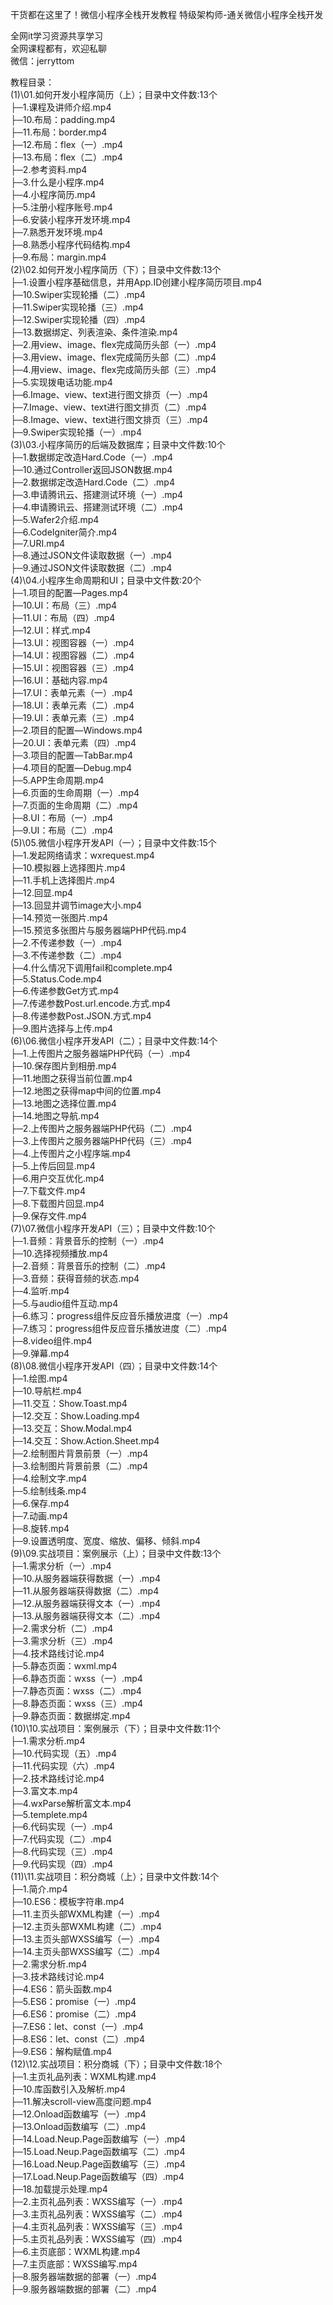 干货都在这里了！微信小程序全栈开发教程 特级架构师-通关微信小程序全栈开发

全网it学习资源共享学习<br>全网课程都有，欢迎私聊<br>微信：jerryttom<br>

教程目录：<br> (1)\01.如何开发小程序简历（上）；目录中文件数:13个<br> ├─1.课程及讲师介绍.mp4<br> ├─10.布局：padding.mp4<br> ├─11.布局：border.mp4<br> ├─12.布局：flex（一）.mp4<br> ├─13.布局：flex（二）.mp4<br> ├─2.参考资料.mp4<br> ├─3.什么是小程序.mp4<br> ├─4.小程序简历.mp4<br> ├─5.注册小程序账号.mp4<br> ├─6.安装小程序开发环境.mp4<br> ├─7.熟悉开发环境.mp4<br> ├─8.熟悉小程序代码结构.mp4<br> ├─9.布局：margin.mp4<br> (2)\02.如何开发小程序简历（下）；目录中文件数:13个<br> ├─1.设置小程序基础信息，并用App.ID创建小程序简历项目.mp4<br> ├─10.Swiper实现轮播（二）.mp4<br> ├─11.Swiper实现轮播（三）.mp4<br> ├─12.Swiper实现轮播（四）.mp4<br> ├─13.数据绑定、列表渲染、条件渲染.mp4<br> ├─2.用view、image、flex完成简历头部（一）.mp4<br> ├─3.用view、image、flex完成简历头部（二）.mp4<br> ├─4.用view、image、flex完成简历头部（三）.mp4<br> ├─5.实现拨电话功能.mp4<br> ├─6.Image、view、text进行图文排页（一）.mp4<br> ├─7.Image、view、text进行图文排页（二）.mp4<br> ├─8.Image、view、text进行图文排页（三）.mp4<br> ├─9.Swiper实现轮播（一）.mp4<br> (3)\03.小程序简历的后端及数据库；目录中文件数:10个<br> ├─1.数据绑定改造Hard.Code（一）.mp4<br> ├─10.通过Controller返回JSON数据.mp4<br> ├─2.数据绑定改造Hard.Code（二）.mp4<br> ├─3.申请腾讯云、搭建测试环境（一）.mp4<br> ├─4.申请腾讯云、搭建测试环境（二）.mp4<br> ├─5.Wafer2介绍.mp4<br> ├─6.CodeIgniter简介.mp4<br> ├─7.URI.mp4<br> ├─8.通过JSON文件读取数据（一）.mp4<br> ├─9.通过JSON文件读取数据（二）.mp4<br> (4)\04.小程序生命周期和UI；目录中文件数:20个<br> ├─1.项目的配置—Pages.mp4<br> ├─10.UI：布局（三）.mp4<br> ├─11.UI：布局（四）.mp4<br> ├─12.UI：样式.mp4<br> ├─13.UI：视图容器（一）.mp4<br> ├─14.UI：视图容器（二）.mp4<br> ├─15.UI：视图容器（三）.mp4<br> ├─16.UI：基础内容.mp4<br> ├─17.UI：表单元素（一）.mp4<br> ├─18.UI：表单元素（二）.mp4<br> ├─19.UI：表单元素（三）.mp4<br> ├─2.项目的配置—Windows.mp4<br> ├─20.UI：表单元素（四）.mp4<br> ├─3.项目的配置—TabBar.mp4<br> ├─4.项目的配置—Debug.mp4<br> ├─5.APP生命周期.mp4<br> ├─6.页面的生命周期（一）.mp4<br> ├─7.页面的生命周期（二）.mp4<br> ├─8.UI：布局（一）.mp4<br> ├─9.UI：布局（二）.mp4<br> (5)\05.微信小程序开发API（一）；目录中文件数:15个<br> ├─1.发起网络请求：wxrequest.mp4<br> ├─10.模拟器上选择图片.mp4<br> ├─11.手机上选择图片.mp4<br> ├─12.回显.mp4<br> ├─13.回显并调节image大小.mp4<br> ├─14.预览一张图片.mp4<br> ├─15.预览多张图片与服务器端PHP代码.mp4<br> ├─2.不传递参数（一）.mp4<br> ├─3.不传递参数（二）.mp4<br> ├─4.什么情况下调用fail和complete.mp4<br> ├─5.Status.Code.mp4<br> ├─6.传递参数Get方式.mp4<br> ├─7.传递参数Post.url.encode.方式.mp4<br> ├─8.传递参数Post.JSON.方式.mp4<br> ├─9.图片选择与上传.mp4<br> (6)\06.微信小程序开发API（二）；目录中文件数:14个<br> ├─1.上传图片之服务器端PHP代码（一）.mp4<br> ├─10.保存图片到相册.mp4<br> ├─11.地图之获得当前位置.mp4<br> ├─12.地图之获得map中间的位置.mp4<br> ├─13.地图之选择位置.mp4<br> ├─14.地图之导航.mp4<br> ├─2.上传图片之服务器端PHP代码（二）.mp4<br> ├─3.上传图片之服务器端PHP代码（三）.mp4<br> ├─4.上传图片之小程序端.mp4<br> ├─5.上传后回显.mp4<br> ├─6.用户交互优化.mp4<br> ├─7.下载文件.mp4<br> ├─8.下载图片回显.mp4<br> ├─9.保存文件.mp4<br> (7)\07.微信小程序开发API（三）；目录中文件数:10个<br> ├─1.音频：背景音乐的控制（一）.mp4<br> ├─10.选择视频播放.mp4<br> ├─2.音频：背景音乐的控制（二）.mp4<br> ├─3.音频：获得音频的状态.mp4<br> ├─4.监听.mp4<br> ├─5.与audio组件互动.mp4<br> ├─6.练习：progress组件反应音乐播放进度（一）.mp4<br> ├─7.练习：progress组件反应音乐播放进度（二）.mp4<br> ├─8.video组件.mp4<br> ├─9.弹幕.mp4<br> (8)\08.微信小程序开发API（四）；目录中文件数:14个<br> ├─1.绘图.mp4<br> ├─10.导航栏.mp4<br> ├─11.交互：Show.Toast.mp4<br> ├─12.交互：Show.Loading.mp4<br> ├─13.交互：Show.Modal.mp4<br> ├─14.交互：Show.Action.Sheet.mp4<br> ├─2.绘制图片背景前景（一）.mp4<br> ├─3.绘制图片背景前景（二）.mp4<br> ├─4.绘制文字.mp4<br> ├─5.绘制线条.mp4<br> ├─6.保存.mp4<br> ├─7.动画.mp4<br> ├─8.旋转.mp4<br> ├─9.设置透明度、宽度、缩放、偏移、倾斜.mp4<br> (9)\09.实战项目：案例展示（上）；目录中文件数:13个<br> ├─1.需求分析（一）.mp4<br> ├─10.从服务器端获得数据（一）.mp4<br> ├─11.从服务器端获得数据（二）.mp4<br> ├─12.从服务器端获得文本（一）.mp4<br> ├─13.从服务器端获得文本（二）.mp4<br> ├─2.需求分析（二）.mp4<br> ├─3.需求分析（三）.mp4<br> ├─4.技术路线讨论.mp4<br> ├─5.静态页面：wxml.mp4<br> ├─6.静态页面：wxss（一）.mp4<br> ├─7.静态页面：wxss（二）.mp4<br> ├─8.静态页面：wxss（三）.mp4<br> ├─9.静态页面：数据绑定.mp4<br> (10)\10.实战项目：案例展示（下）；目录中文件数:11个<br> ├─1.需求分析.mp4<br> ├─10.代码实现（五）.mp4<br> ├─11.代码实现（六）.mp4<br> ├─2.技术路线讨论.mp4<br> ├─3.富文本.mp4<br> ├─4.wxParse解析富文本.mp4<br> ├─5.templete.mp4<br> ├─6.代码实现（一）.mp4<br> ├─7.代码实现（二）.mp4<br> ├─8.代码实现（三）.mp4<br> ├─9.代码实现（四）.mp4<br> (11)\11.实战项目：积分商城（上）；目录中文件数:14个<br> ├─1.简介.mp4<br> ├─10.ES6：模板字符串.mp4<br> ├─11.主页头部WXML构建（一）.mp4<br> ├─12.主页头部WXML构建（二）.mp4<br> ├─13.主页头部WXSS编写（一）.mp4<br> ├─14.主页头部WXSS编写（二）.mp4<br> ├─2.需求分析.mp4<br> ├─3.技术路线讨论.mp4<br> ├─4.ES6：箭头函数.mp4<br> ├─5.ES6：promise（一）.mp4<br> ├─6.ES6：promise（二）.mp4<br> ├─7.ES6：let、const（一）.mp4<br> ├─8.ES6：let、const（二）.mp4<br> ├─9.ES6：解构赋值.mp4<br> (12)\12.实战项目：积分商城（下）；目录中文件数:18个<br> ├─1.主页礼品列表：WXML构建.mp4<br> ├─10.库函数引入及解析.mp4<br> ├─11.解决scroll-view高度问题.mp4<br> ├─12.Onload函数编写（一）.mp4<br> ├─13.Onload函数编写（二）.mp4<br> ├─14.Load.Neup.Page函数编写（一）.mp4<br> ├─15.Load.Neup.Page函数编写（二）.mp4<br> ├─16.Load.Neup.Page函数编写（三）.mp4<br> ├─17.Load.Neup.Page函数编写（四）.mp4<br> ├─18.加载提示处理.mp4<br> ├─2.主页礼品列表：WXSS编写（一）.mp4<br> ├─3.主页礼品列表：WXSS编写（二）.mp4<br> ├─4.主页礼品列表：WXSS编写（三）.mp4<br> ├─5.主页礼品列表：WXSS编写（四）.mp4<br> ├─6.主页底部：WXML构建.mp4<br> ├─7.主页底部：WXSS编写.mp4<br> ├─8.服务器端数据的部署（一）.mp4<br> ├─9.服务器端数据的部署（二）.mp4